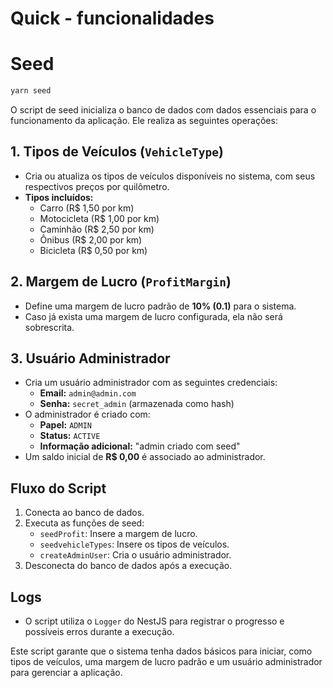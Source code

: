 <style>
post {
  color: white;
  background: blue;
  font-weight: 900;
  padding: .2rem .4rem;
  border-radius: .5rem;
}

</style>

# Quick - funcionalidades

# Seed

```bash
yarn seed 
```

O script de seed inicializa o banco de dados com dados essenciais para o funcionamento da aplicação. Ele realiza as seguintes operações:

## 1. Tipos de Veículos (`VehicleType`)

- Cria ou atualiza os tipos de veículos disponíveis no sistema, com seus respectivos preços por quilômetro.
- **Tipos incluídos:**
  - Carro (R$ 1,50 por km)
  - Motocicleta (R$ 1,00 por km)
  - Caminhão (R$ 2,50 por km)
  - Ônibus (R$ 2,00 por km)
  - Bicicleta (R$ 0,50 por km)

## 2. Margem de Lucro (`ProfitMargin`)

- Define uma margem de lucro padrão de **10% (0.1)** para o sistema.
- Caso já exista uma margem de lucro configurada, ela não será sobrescrita.

## 3. Usuário Administrador

- Cria um usuário administrador com as seguintes credenciais:
  - **Email:** `admin@admin.com`
  - **Senha:** `secret_admin` (armazenada como hash)
- O administrador é criado com:
  - **Papel:** `ADMIN`
  - **Status:** `ACTIVE`
  - **Informação adicional:** "admin criado com seed"
- Um saldo inicial de **R$ 0,00** é associado ao administrador.

## Fluxo do Script

1. Conecta ao banco de dados.
2. Executa as funções de seed:
   - `seedProfit`: Insere a margem de lucro.
   - `seedvehicleTypes`: Insere os tipos de veículos.
   - `createAdminUser`: Cria o usuário administrador.
3. Desconecta do banco de dados após a execução.

## Logs

- O script utiliza o `Logger` do NestJS para registrar o progresso e possíveis erros durante a execução.

Este script garante que o sistema tenha dados básicos para iniciar, como tipos de veículos, uma margem de lucro padrão e um usuário administrador para gerenciar a aplicação.

<!-- - pra que taxa da saque, se pix é gratuito e nao usaremos getway de pagamento ? lucros
- notificações
  - email tem varias possibilidades de preços (inclusive algumas gratuitas)
  - api do whats app é paga por mensagem enviada
  - se for usar sms tbm é pago por mensagem usada
- quais os possiveis status de entrega ?
  - cadastrado, em andamento, cancelado, concluido ?
- como o kilometro sera contado ? medida em linha reta por raio, usando alguma api externa(possivelmente pago), etc ?
- quais regras usadas para calculo de preço ?
  - uma moto por 1 km ?
- sobre as entregas, se ele cadastrar 3 entregas de 10 reais. mas apenas 2 foram entregues. no dia do pagamento ele vai pagar pelas 3 ou apenas nas concluidas ?
- conta bancaria sera pix, ok ? possivelmente gratuito para validar, mas senão teriamos de pagar uma api externa que normalmente cobram por pacote
  - por exemplo, 1000 verificação mensal por 200 reias(valores ficticios)
- existe a possibilidade do adm colocar uma taxa mais baixa para uma loja do que pra outra ? sempre a mesma

não tera:

- chat

deveria ter :

- codigo de segurança, 4 digitos (random)
- rate  de entidades
  - stars
  - coments
- feedback (suporte)

--------

cadastro e validação por eles
 -->